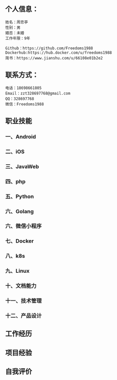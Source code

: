 ## 个人信息：
    姓名：周忠亭
    性别：男
    婚否：未婚
    工作年限：9年

    Github：https://github.com/Freedoms1988
    Dockerhub:https://hub.docker.com/u/freedoms1988
    简书：https://www.jianshu.com/u/66108e01b2e2

## 联系方式：
    电话：18698661805
    Email：zzt328697768@gmail.com
    QQ：328697768
    微信：Freedoms1988

## 职业技能
### 一、Android

### 二、iOS

### 三、JavaWeb

### 四、php

### 五、Python

### 六、Golang

### 六、微信小程序

### 七、Docker

### 八、k8s

### 九、Linux

### 十、文档能力

### 十一、技术管理

### 十二、产品设计

## 工作经历

## 项目经验

## 自我评价
